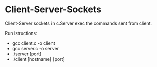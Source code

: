 # Client-Server-Sockets
Client-Server sockets in c.Server exec the commands sent from client.

Run istructions:

- gcc client.c -o client
- gcc server.c -o server
- ./server [port]
- ./client [hostname] [port]

